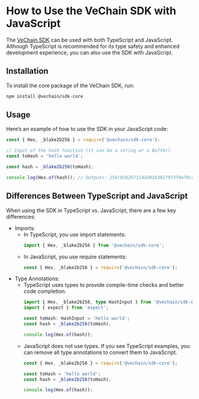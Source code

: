 # How to Use the VeChain SDK with JavaScript

The [VeChain SDK](https://github.com/vechain/vechain-sdk-js) can be used with both TypeScript and JavaScript. Although TypeScript is recommended for its type safety and enhanced development experience, you can also use the SDK with JavaScript.

## Installation

To install the core package of the VeChain SDK, run:
``` bash
npm install @vechain/sdk-core
```

## Usage

Here’s an example of how to use the SDK in your JavaScript code:

``` javascript
const { Hex, _blake2b256 } = require('@vechain/sdk-core');

// Input of the hash function (it can be a string or a Buffer)
const toHash = 'hello world';

const hash = _blake2b256(toHash);

console.log(Hex.of(hash)); // Outputs: 256c83b297114d201b30179f3f0ef0cace9783622da5974326b436178aeef610
```

## Differences Between TypeScript and JavaScript

When using the SDK in TypeScript vs. JavaScript, there are a few key differences:
 - Imports:
    - In TypeScript, you use import statements:
        ``` typescript
        import { Hex, _blake2b256 } from '@vechain/sdk-core';
        ```
    - In JavaScript, you use require statements:
        ``` javascript
        const { Hex, _blake2b256 } = require('@vechain/sdk-core');
        ```
 - Type Annotations:
    - TypeScript uses types to provide compile-time checks and better code completion.
        ``` typescript
        import { Hex, _blake2b256, type HashInput } from '@vechain/sdk-core';
        import { expect } from 'expect';

        const toHash: HashInput = 'hello world';
        const hash = _blake2b256(toHash);

        console.log(Hex.of(hash));
        ```
    - JavaScript does not use types. If you see TypeScript examples, you can remove all type annotations to convert them to JavaScript.
        ``` javascript
        const { Hex, _blake2b256 } = require('@vechain/sdk-core');

        const toHash = 'hello world';
        const hash = _blake2b256(toHash);

        console.log(Hex.of(hash));
        ```


